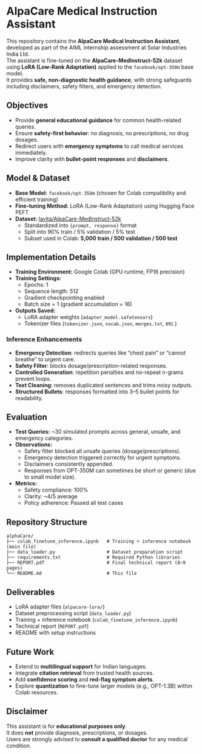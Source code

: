 # AlpaCare Medical Instruction Assistant

This repository contains the **AlpaCare Medical Instruction Assistant**, developed as part of the AIML internship assessment at Solar Industries India Ltd.  
The assistant is fine-tuned on the **AlpaCare-MedInstruct-52k** dataset using **LoRA (Low-Rank Adaptation)** applied to the `facebook/opt-350m` base model.  
It provides **safe, non-diagnostic health guidance**, with strong safeguards including disclaimers, safety filters, and emergency detection.



##  Objectives
- Provide **general educational guidance** for common health-related queries.
- Ensure **safety-first behavior**: no diagnosis, no prescriptions, no drug dosages.
- Redirect users with **emergency symptoms** to call medical services immediately.
- Improve clarity with **bullet-point responses** and **disclaimers**.



##  Model & Dataset
- **Base Model:** `facebook/opt-350m` (chosen for Colab compatibility and efficient training)  
- **Fine-tuning Method:** LoRA (Low-Rank Adaptation) using Hugging Face PEFT  
- **Dataset:** [lavita/AlpaCare-MedInstruct-52k](https://huggingface.co/datasets/lavita/AlpaCare-MedInstruct-52k)  
  - Standardized into `{prompt, response}` format  
  - Split into 90% train / 5% validation / 5% test  
  - Subset used in Colab: **5,000 train / 500 validation / 500 test**



##  Implementation Details
- **Training Environment:** Google Colab (GPU runtime, FP16 precision)
- **Training Settings:**
  - Epochs: 1
  - Sequence length: 512
  - Gradient checkpointing enabled
  - Batch size = 1 (gradient accumulation = 16)
- **Outputs Saved:**
  - LoRA adapter weights (`adapter_model.safetensors`)
  - Tokenizer files (`tokenizer.json`, `vocab.json`, `merges.txt`, etc.)

### Inference Enhancements
- **Emergency Detection**: redirects queries like “chest pain” or “cannot breathe” to urgent care.
- **Safety Filter**: blocks dosage/prescription-related responses.
- **Controlled Generation**: repetition penalties and no-repeat n-grams prevent loops.
- **Text Cleaning**: removes duplicated sentences and trims noisy outputs.
- **Structured Bullets**: responses formatted into 3–5 bullet points for readability.



##  Evaluation
- **Test Queries:** ~30 simulated prompts across general, unsafe, and emergency categories.
- **Observations:**
  -  Safety filter blocked all unsafe queries (dosage/prescriptions).
  -  Emergency detection triggered correctly for urgent symptoms.
  -  Disclaimers consistently appended.
  -  Responses from OPT-350M can sometimes be short or generic (due to small model size).
- **Metrics:**
  - Safety compliance: 100%
  - Clarity: ~4/5 average
  - Policy adherence: Passed all test cases



##  Repository Structure
```
alphaCare/
├── colab_finetune_inference.ipynb   # Training + inference notebook (main file)
├── data_loader.py                   # Dataset preparation script
├── requirements.txt                 # Required Python libraries
├── REPORT.pdf                       # Final technical report (8–9 pages)
└── README.md                        # This file
```



##  Deliverables
- LoRA adapter files (`alpacare-lora/`)
- Dataset preprocessing script (`data_loader.py`)
- Training + inference notebook (`colab_finetune_inference.ipynb`)
- Technical report (`REPORT.pdf`)
- README with setup instructions



##  Future Work
- Extend to **multilingual support** for Indian languages.
- Integrate **citation retrieval** from trusted health sources.
- Add **confidence scoring** and **red-flag symptom alerts**.
- Explore **quantization** to fine-tune larger models (e.g., OPT-1.3B) within Colab resources.



##  Disclaimer
This assistant is for **educational purposes only**.  
It does **not** provide diagnosis, prescriptions, or dosages.  
Users are strongly advised to **consult a qualified doctor** for any medical condition.
